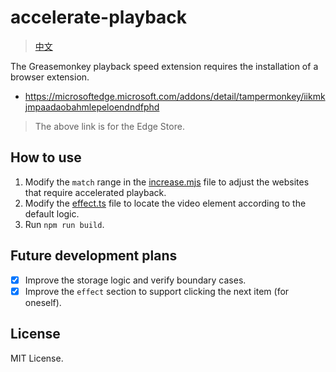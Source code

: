 # accelerate-playback

> [中文](./README.md)

The Greasemonkey playback speed extension requires the installation of a browser extension.

- https://microsoftedge.microsoft.com/addons/detail/tampermonkey/iikmkjmpaadaobahmlepeloendndfphd

> The above link is for the Edge Store.

## How to use

1. Modify the `match` range in the [increase.mjs](./increase.mjs) file to adjust the websites that require accelerated playback.
2. Modify the [effect.ts](./src/effect.ts) file to locate the video element according to the default logic.
3. Run `npm run build`.

## Future development plans

- [x] Improve the storage logic and verify boundary cases.
- [x] Improve the `effect` section to support clicking the next item (for oneself).

## License

MIT License.
